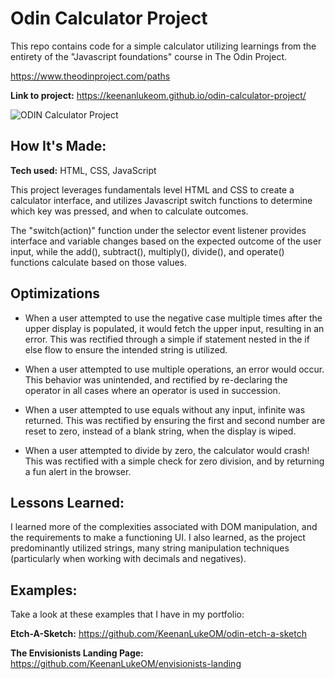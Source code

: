 # Odin Calculator Project

This repo contains code for a simple calculator utilizing learnings from the entirety of the "Javascript foundations" course in The Odin Project.

https://www.theodinproject.com/paths

**Link to project:** https://keenanlukeom.github.io/odin-calculator-project/

![ODIN Calculator Project](https://ibb.co/fFt0mwJ)

## How It's Made:

**Tech used:** HTML, CSS, JavaScript

This project leverages fundamentals level HTML and CSS to create a calculator interface, and utilizes Javascript switch functions to determine which key was pressed, and when to calculate outcomes.

The "switch(action)" function under the selector event listener provides interface and variable changes based on the expected outcome of the user input, while the add(), subtract(), multiply(), divide(), and operate() functions calculate based on those values.

## Optimizations

-   When a user attempted to use the negative case multiple times after the upper display is populated, it would fetch the upper input, resulting in an error. This was rectified through a simple if statement nested in the if else flow to ensure the intended string is utilized.

-   When a user attempted to use multiple operations, an error would occur. This behavior was unintended, and rectified by re-declaring the operator in all cases where an operator is used in succession.

-   When a user attempted to use equals without any input, infinite was returned. This was rectified by ensuring the first and second number are reset to zero, instead of a blank string, when the display is wiped.

-   When a user attempted to divide by zero, the calculator would crash! This was rectified with a simple check for zero division, and by returning a fun alert in the browser.

## Lessons Learned:

I learned more of the complexities associated with DOM manipulation, and the requirements to make a functioning UI. I also learned, as the project predominantly utilized strings, many string manipulation techniques (particularly when working with decimals and negatives).

## Examples:

Take a look at these examples that I have in my portfolio:

**Etch-A-Sketch:** https://github.com/KeenanLukeOM/odin-etch-a-sketch

**The Envisionists Landing Page:** https://github.com/KeenanLukeOM/envisionists-landing
